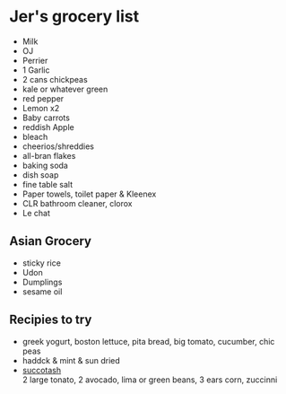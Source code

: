 # Jer's grocery list

- Milk
- OJ
- Perrier
- 1 Garlic
- 2 cans chickpeas
- kale or whatever green
- red pepper
- Lemon x2
- Baby carrots
- reddish Apple
- bleach
- cheerios/shreddies
- all-bran flakes
- baking soda
- dish soap
- fine table salt
- Paper towels, toilet paper & Kleenex
- CLR bathroom cleaner, clorox
- Le chat

## Asian Grocery

- sticky rice
- Udon
- Dumplings
- sesame oil

## Recipies to try

- greek yogurt, boston lettuce, pita bread, big tomato, cucumber, chic peas
- haddck & mint & sun dried
- [succotash](https://www.marthastewart.com/917660/chicken-succotash-avocado-and-farmer-cheese)  
  2 large tonato, 2 avocado, lima or green beans, 3 ears corn, zuccinni
